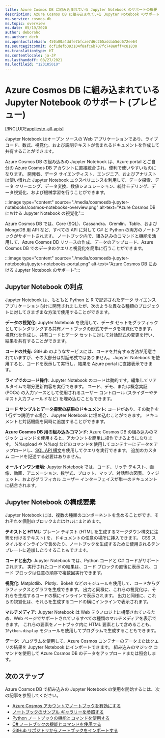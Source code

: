 ```yaml
---
title: Azure Cosmos DB に組み込まれている Jupyter Notebook のサポートの概要 (プレビュー)
description: Azure Cosmos DB に組み込まれている Jupyter Notebook のサポートを使用して、クエリを対話的に実行する方法について説明します。
ms.service: cosmos-db
ms.topic: overview
ms.date: 05/19/2020
author: deborahc
ms.author: dech
ms.openlocfilehash: 450a00a4ddfe7bfcae7d6c265addab5dd672ee64
ms.sourcegitcommit: dcf1defb393104f8afc6b707fc748e0ff4c81830
ms.translationtype: HT
ms.contentlocale: ja-JP
ms.lasthandoff: 08/27/2021
ms.locfileid: "123105010"
---
```

# <a name="built-in-jupyter-notebooks-support-in-azure-cosmos-db-preview"></a>Azure Cosmos DB に組み込まれている Jupyter Notebook のサポート (プレビュー)
[!INCLUDE[appliesto-all-apis](includes/appliesto-all-apis.md)]

Jupyter Notebook はオープン ソースの Web アプリケーションであり、ライブ コード、数式、視覚化、および説明テキストが含まれるドキュメントを作成して共有することができます。 

Azure Cosmos DB の組み込みの Jupyter Notebook は、Azure portal とご自分の Azure Cosmos DB アカウントに直接統合され、便利で使いやすいものになります。 開発者、データ サイエンティスト、エンジニア、およびアナリストは使い慣れた Jupyter Notebook エクスペリエンスを利用して、データ探索、データ クリーニング、データ変換、数値シミュレーション、統計モデリング、データ視覚化、および機械学習を行うことができます。

:::image type="content" source="./media/cosmosdb-jupyter-notebooks/cosmos-notebooks-overview.png" alt-text="Azure Cosmos DB における Jupyter Notebook の視覚化":::

Azure Cosmos DB では、Core (SQL)、Cassandra、Gremlin、Table、および MongoDB 用 API など、すべての API に対して C# と Python の両方のノートブックがサポートされます。 ノートブック内で、組み込みのコマンドと機能を活用して、Azure Cosmos DB リソースの作成、データのアップロード、Azure Cosmos DB でのデータのクエリと視覚化を簡単に行うことができます。 

:::image type="content" source="./media/cosmosdb-jupyter-notebooks/jupyter-notebooks-portal.png" alt-text="Azure Cosmos DB における Jupyter Notebook のサポート":::

## <a name="benefits-of-jupyter-notebooks"></a>Jupyter Notebook の利点

Jupyter Notebook は、もともと Python と R で記述されたデータ サイエンス アプリケーション向けに開発されましたが、次のような異なる種類のプロジェクトに対してさまざまな方法で使用することができます。

**データの視覚化:** Jupyter Notebook を使用して、データ セットをグラフィックとしてレンダリングする共有ノートブックの形式でデータを視覚化できます。 視覚化を作成し、共有コードとデータ セットに対して対話形式の変更を行い、結果を共有することができます。

**コードの共有:** GitHub のようなサービスには、コードを共有する方法が用意されていますが、その大部分は対話形式ではありません。 Jupyter Notebook を使用すると、コードを表示して実行し、結果を Azure portal に直接表示できます。

**ライブでのコード操作:** Jupyter Notebook のコードは動的です。編集してリアルタイムで増分更新内容を実行できます。 コード、デモ、または概念実証 (POCs) の入力ソースとして使用されるユーザー コントロール (スライダーやテキスト入力フィールドなど) を埋め込むこともできます。

**コード サンプルとデータ探索の結果のドキュメント:** コードがあり、その動作を 1 行ずつ説明する場合、Jupyter Notebook に埋め込むことができます。 ドキュメントと対話機能を同時に追加することができます。

**Azure Cosmos DB 用の組み込みコマンド:** Azure Cosmos DB の組み込みのマジック コマンドを使用すると、アカウントを簡単に操作できるようになります。 %%upload や %%sql などのコマンドを使用してコンテナーにデータをアップロードし、[SQL API 構文](sql-query-getting-started.md)を使用してクエリを実行できます。 追加のカスタム コードを記述する必要はありません。

**オールインワン環境:** Jupyter Notebook では、コード、リッチ テキスト、画像、動画、アニメーション、数学式、プロット、マップ、対話型の図表、ウィジェット、およびグラフィカル ユーザー インターフェイスが単一のドキュメントに結合されます。

## <a name="components-of-a-jupyter-notebook"></a>Jupyter Notebook の構成要素

Jupyter Notebook には、複数の種類のコンポーネントを含めることができ、それぞれを個別のブロックまたはセルにまとめます。

**テキストと HTML:** プレーン テキスト (HTML を生成するマークダウン構文に注釈を付けるテキスト) を、ドキュメントの任意の場所に挿入できます。 CSS スタイルをインラインで含めたり、ノートブックを生成するために使用されるテンプレートに追加したりすることもできます。

**コードと出力:** Jupyter Notebook では、Python コードと C# コードがサポートされます。 実行されたコードの結果は、コード ブロックの直後に表示され、コード ブロックは任意の順序で複数回実行できます。

**視覚化:** Matplotlib、Plotly、Bokeh などのモジュールを使用して、コードからグラフィックスとグラフを生成できます。 出力と同様に、これらの視覚化は、それらを生成するコードの横にインラインで表示されます。 出力と同様に、これらの視覚化は、それらを生成するコードの横にインラインで表示されます。

**マルチメディア:** Jupyter Notebook は Web テクノロジ上に構築されているため、Web ページでサポートされているすべての種類のマルチメディアを表示できます。 これらの要素をノートブック内に HTML 要素として含めることも、`IPython.display` モジュールを使用してプログラムで生成することもできます。

**データ:** プログラムを使用して、Azure Cosmos コンテナーのデータまたはクエリの結果を Jupyter Notebook にインポートできます。 組み込みのマジック コマンドを使用して Azure Cosmos DB のデータをアップロードまたは照会します。 

## <a name="next-steps"></a>次のステップ

Azure Cosmos DB で組み込みの Jupyter Notebook の使用を開始するには、次の記事を参照してください。

* [Azure Cosmos アカウントでノートブックを有効にする](enable-notebooks.md)
* [ノートブックのサンプル ギャラリーを参照する](https://cosmos.azure.com/gallery.html)
* [Python ノートブックの機能とコマンドを使用する](use-python-notebook-features-and-commands.md)
* [C# ノートブックの機能とコマンドを使用する](use-csharp-notebook-features-and-commands.md)
* [GitHub リポジトリからノートブックをインポートする](sql/import-github-notebooks.md)